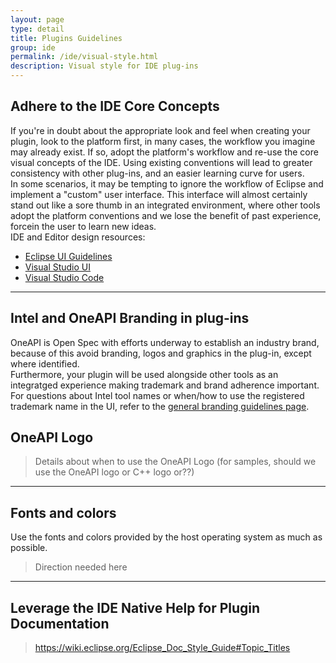```yaml
---
layout: page
type: detail
title: Plugins Guidelines
group: ide
permalink: /ide/visual-style.html
description: Visual style for IDE plug-ins
---
```



## Adhere to the IDE Core Concepts
If you're in doubt about the appropriate look and feel when creating your plugin, look to the platform first, in many cases, the workflow you imagine may already exist. If so, adopt the platform's workflow and re-use the core visual concepts of the IDE.
Using existing conventions will lead to greater consistency with other plug-ins, and an easier learning curve for users.
<br>
In some scenarios, it may be tempting to ignore the workflow of Eclipse and implement a "custom" user interface. This interface will almost certainly stand out like a sore thumb in an integrated environment, where other tools adopt the platform conventions and we lose the benefit of past experience, forcein the user to learn new ideas.
  <br>
IDE and Editor design resources:
* <a href="https://wiki.eclipse.org/User_Interface_Guidelines#General_UI_Guidelines/" target="_blank">Eclipse UI Guidelines</a>
* <a href="https://docs.microsoft.com/en-us/visualstudio/extensibility/ux-guidelines/visual-studio-user-experience-guidelines?view=vs-2019" target="_blank">Visual Studio UI</a>
* <a href="https://docs.microsoft.com/en-us/visualstudio/extensibility/starting-to-develop-visual-studio-extensions?view=vs-2019" target="_blank">Visual Studio Code</a>

___
## Intel and OneAPI Branding in plug-ins
OneAPI is Open Spec with efforts underway to establish an industry brand, because of this avoid branding, logos and graphics in the plug-in, except where identified.  
Furthermore, your plugin will be used alongside other tools as an integratged experience making trademark and brand adherence important.  
For questions about Intel tool names or when/how to use the registered trademark name in the UI, refer to the <a href="https://daniellecox.github.io/style-guide-guide/brand.html" target="_blank">general branding guidelines page</a>.

## OneAPI Logo
> Details about when to use the OneAPI Logo  (for samples, should we use the OneAPI logo or C++ logo or??)
___
## Fonts and colors
Use the fonts and colors provided by the host operating system as much as possible. 
> Direction needed here
___
## Leverage the IDE Native Help for Plugin Documentation
>https://wiki.eclipse.org/Eclipse_Doc_Style_Guide#Topic_Titles
